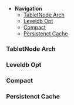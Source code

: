 * **Navigation**
  * [TabletNode Arch](https://github.com/joeylichang/joeylichang.github.io/blob/master/src/tera/overview/tablenode_overview.md#tabletnode-arch)
  * [Leveldb Opt](https://github.com/joeylichang/joeylichang.github.io/blob/master/src/tera/overview/tablenode_overview.md#leveldb-opt)
  * [Compact](https://github.com/joeylichang/joeylichang.github.io/blob/master/src/tera/overview/tablenode_overview.md#compact)
  * [Persistenct Cache](https://github.com/joeylichang/joeylichang.github.io/blob/master/src/tera/overview/tablenode_overview.md#persistenct-cache)
  
###  TabletNode Arch

### Leveldb Opt

### Compact

### Persistenct Cache

